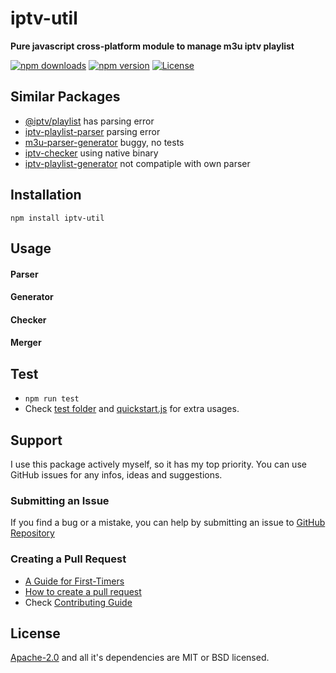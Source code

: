 # iptv-util

**Pure javascript cross-platform module to manage m3u iptv playlist**

[![npm downloads](https://img.shields.io/npm/dw/iptv-util.svg)](https://www.npmjs.com/package/iptv-util)
[![npm version](https://img.shields.io/npm/v/iptv-util.svg)](https://www.npmjs.com/package/iptv-util)
[![License](https://img.shields.io/npm/l/iptv-util.svg)](https://www.npmjs.com/package/iptv-util)

## Similar Packages
* [@iptv/playlist](https://www.npmjs.com/package/@iptv/playlist) has parsing error
* [iptv-playlist-parser](https://www.npmjs.com/package/iptv-playlist-parser) parsing error
* [m3u-parser-generator](https://www.npmjs.com/package/m3u-parser-generator) buggy, no tests
* [iptv-checker](https://www.npmjs.com/package/iptv-checker) using native binary
* [iptv-playlist-generator](https://www.npmjs.com/package/iptv-playlist-generator) not compatiple with own parser

## Installation
`npm install iptv-util`

## Usage

#### Parser

#### Generator

#### Checker

#### Merger

## Test
* `npm run test`
* Check [test folder](https://github.com/sefakozan/iptv-util/tree/main/test) and [quickstart.js](https://github.com/sefakozan/iptv-util/blob/main/example/quickstart.js) for extra usages.

## Support
I use this package actively myself, so it has my top priority. You can use GitHub issues for any infos, ideas and suggestions.


### Submitting an Issue
If you find a bug or a mistake, you can help by submitting an issue to [GitHub Repository](https://github.com/sefakozan/iptv-util/issues)

### Creating a Pull Request

* [A Guide for First-Timers](https://docs.github.com/en/get-started/start-your-journey/hello-world)
* [How to create a pull request](https://docs.github.com/en/pull-requests/collaborating-with-pull-requests/proposing-changes-to-your-work-with-pull-requests/creating-a-pull-request)
* Check [Contributing Guide](https://github.com/sefakozan/iptv-util/blob/main/CONTRIBUTING.md) 

## License
[Apache-2.0](https://github.com/sefakozan/iptv-util/blob/main/LICENSE) and all it's dependencies are MIT or BSD licensed.


